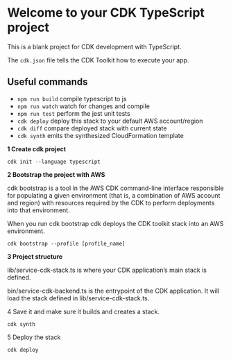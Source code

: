 # Welcome to your CDK TypeScript project

This is a blank project for CDK development with TypeScript.

The `cdk.json` file tells the CDK Toolkit how to execute your app.

## Useful commands

* `npm run build`   compile typescript to js
* `npm run watch`   watch for changes and compile
* `npm run test`    perform the jest unit tests
* `cdk deploy`      deploy this stack to your default AWS account/region
* `cdk diff`        compare deployed stack with current state
* `cdk synth`       emits the synthesized CloudFormation template


**1 Create cdk project**

```
cdk init --language typescript
```

**2 Bootstrap the project with AWS**

cdk bootstrap is a tool in the AWS CDK command-line interface responsible for populating a given environment (that is, a combination of AWS account and region) with resources required by the CDK to perform deployments into that environment.

When you run cdk bootstrap cdk deploys the CDK toolkit stack into an AWS environment.

```
cdk bootstrap --profile [profile_name]
```

**3 Project structure**

lib/service-cdk-stack.ts is where your CDK application’s main stack is defined. 

bin/service-cdk-backend.ts is the entrypoint of the CDK application. 
It will load the stack defined in lib/service-cdk-stack.ts.

4 Save it and make sure it builds and creates a stack.

```
cdk synth
```

5 Deploy the stack

```
cdk deploy
```